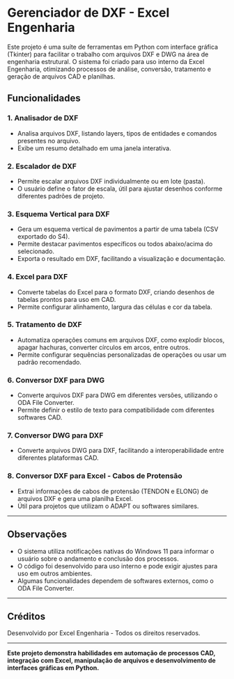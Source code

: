 # Gerenciador de DXF - Excel Engenharia

Este projeto é uma suíte de ferramentas em Python com interface gráfica (Tkinter) para facilitar o trabalho com arquivos DXF e DWG na área de engenharia estrutural. O sistema foi criado para uso interno da Excel Engenharia, otimizando processos de análise, conversão, tratamento e geração de arquivos CAD e planilhas.

## Funcionalidades

### 1. Analisador de DXF
- Analisa arquivos DXF, listando layers, tipos de entidades e comandos presentes no arquivo.
- Exibe um resumo detalhado em uma janela interativa.

### 2. Escalador de DXF
- Permite escalar arquivos DXF individualmente ou em lote (pasta).
- O usuário define o fator de escala, útil para ajustar desenhos conforme diferentes padrões de projeto.

### 3. Esquema Vertical para DXF
- Gera um esquema vertical de pavimentos a partir de uma tabela (CSV exportado do S4).
- Permite destacar pavimentos específicos ou todos abaixo/acima do selecionado.
- Exporta o resultado em DXF, facilitando a visualização e documentação.

### 4. Excel para DXF
- Converte tabelas do Excel para o formato DXF, criando desenhos de tabelas prontos para uso em CAD.
- Permite configurar alinhamento, largura das células e cor da tabela.

### 5. Tratamento de DXF
- Automatiza operações comuns em arquivos DXF, como explodir blocos, apagar hachuras, converter círculos em arcos, entre outros.
- Permite configurar sequências personalizadas de operações ou usar um padrão recomendado.

### 6. Conversor DXF para DWG
- Converte arquivos DXF para DWG em diferentes versões, utilizando o ODA File Converter.
- Permite definir o estilo de texto para compatibilidade com diferentes softwares CAD.

### 7. Conversor DWG para DXF
- Converte arquivos DWG para DXF, facilitando a interoperabilidade entre diferentes plataformas CAD.

### 8. Conversor DXF para Excel - Cabos de Protensão
- Extrai informações de cabos de protensão (TENDON e ELONG) de arquivos DXF e gera uma planilha Excel.
- Útil para projetos que utilizam o ADAPT ou softwares similares.

---

## Observações

- O sistema utiliza notificações nativas do Windows 11 para informar o usuário sobre o andamento e conclusão dos processos.
- O código foi desenvolvido para uso interno e pode exigir ajustes para uso em outros ambientes.
- Algumas funcionalidades dependem de softwares externos, como o ODA File Converter.

---

## Créditos

Desenvolvido por Excel Engenharia - Todos os direitos reservados.

---

**Este projeto demonstra habilidades em automação de processos CAD, integração com Excel, manipulação de arquivos e desenvolvimento de interfaces gráficas em Python.**
